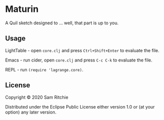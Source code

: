 # Maturin

A Quil sketch designed to ... well, that part is up to you.

## Usage

LightTable - open `core.clj` and press `Ctrl+Shift+Enter` to evaluate the file.

Emacs - run cider, open `core.clj` and press `C-c C-k` to evaluate the file.

REPL - run `(require 'lagrange.core)`.

## License

Copyright © 2020 Sam Ritchie

Distributed under the Eclipse Public License either version 1.0 or (at your
option) any later version.
